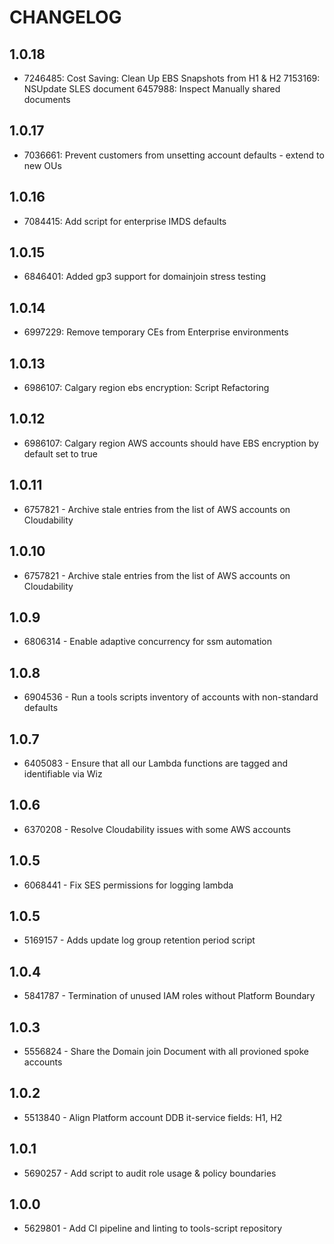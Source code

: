 # CHANGELOG

## 1.0.18
* 7246485: Cost Saving: Clean Up EBS Snapshots from H1 & H2
  7153169: NSUpdate SLES document
  6457988: Inspect Manually shared documents

## 1.0.17
* 7036661: Prevent customers from unsetting account defaults - extend to new OUs

## 1.0.16
* 7084415: Add script for enterprise IMDS defaults

## 1.0.15
* 6846401: Added gp3 support for domainjoin stress testing

## 1.0.14
* 6997229: Remove temporary CEs from Enterprise environments

## 1.0.13
* 6986107: Calgary region ebs encryption: Script Refactoring

## 1.0.12
* 6986107: Calgary region AWS accounts should have EBS encryption by default set to true

## 1.0.11
* 6757821 - Archive stale entries from the list of AWS accounts on Cloudability

## 1.0.10
* 6757821 - Archive stale entries from the list of AWS accounts on Cloudability

## 1.0.9
* 6806314 - Enable adaptive concurrency for ssm automation

## 1.0.8
* 6904536 - Run a tools scripts inventory of accounts with non-standard defaults

## 1.0.7
* 6405083 - Ensure that all our Lambda functions are tagged and identifiable via Wiz

## 1.0.6
* 6370208 - Resolve Cloudability issues with some AWS accounts

## 1.0.5
* 6068441 - Fix SES permissions for logging lambda

## 1.0.5
* 5169157 - Adds update log group retention period script

## 1.0.4
* 5841787 - Termination of unused IAM roles without Platform Boundary

## 1.0.3
* 5556824 - Share the Domain join Document with all provioned spoke accounts

## 1.0.2
* 5513840 - Align Platform account DDB it-service fields: H1, H2

## 1.0.1
* 5690257 - Add script to audit role usage & policy boundaries

## 1.0.0
* 5629801 - Add CI pipeline and linting to tools-script repository